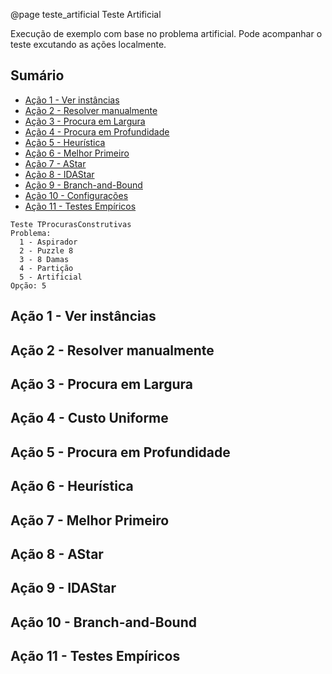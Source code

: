 @page teste_artificial Teste Artificial

Execução de exemplo com base no problema artificial. Pode acompanhar o teste excutando as ações localmente.

## Sumário

- [Ação 1 - Ver instâncias](#ver-instâncias)
- [Ação 2 - Resolver manualmente](resolver-manualmente#)
- [Ação 3 - Procura em Largura](#procura-em-largura)
- [Ação 4 - Procura em Profundidade](#procura-em-profundidade)
- [Ação 5 - Heurística](#heurística)
- [Ação 6 - Melhor Primeiro](#melhor-primeiro)
- [Ação 7 - AStar](#astar)
- [Ação 8 - IDAStar](#idastar)
- [Ação 9 - Branch-and-Bound](#branch-and-bound)
- [Ação 10 - Configurações](#configurações)
- [Ação 11 - Testes Empíricos](#testes-empíricos)


```entrada
Teste TProcurasConstrutivas
Problema:
  1 - Aspirador
  2 - Puzzle 8
  3 - 8 Damas
  4 - Partição
  5 - Artificial
Opção: 5
```


## Ação 1 - Ver instâncias

## Ação 2 - Resolver manualmente

## Ação 3 - Procura em Largura

## Ação 4 - Custo Uniforme

## Ação 5 - Procura em Profundidade

## Ação 6 - Heurística

## Ação 7 - Melhor Primeiro

## Ação 8 - AStar

## Ação 9 - IDAStar

## Ação 10 - Branch-and-Bound

## Ação 11 - Testes Empíricos
